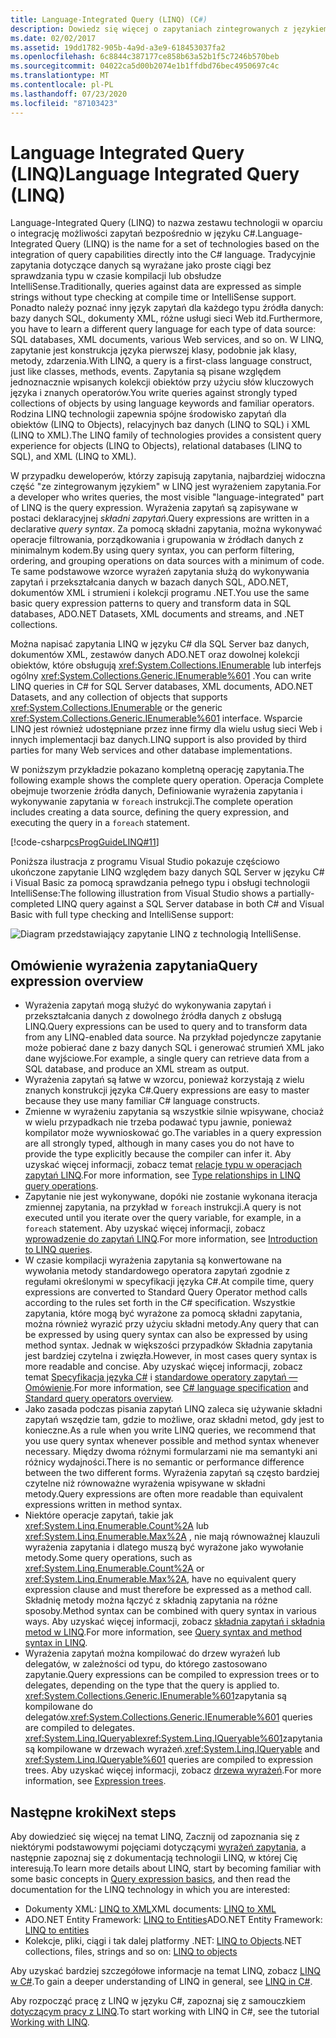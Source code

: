 ```yaml
---
title: Language-Integrated Query (LINQ) (C#)
description: Dowiedz się więcej o zapytaniach zintegrowanych z językiem (LINQ) i zapoznaj się z przykładem kompletnej operacji zapytania.
ms.date: 02/02/2017
ms.assetid: 19dd1782-905b-4a9d-a3e9-618453037fa2
ms.openlocfilehash: 6c8844c387177ce858b63a52b1f5c7246b570beb
ms.sourcegitcommit: 04022ca5d00b2074e1b1ffdbd76bec4950697c4c
ms.translationtype: MT
ms.contentlocale: pl-PL
ms.lasthandoff: 07/23/2020
ms.locfileid: "87103423"
---
```

# <a name="language-integrated-query-linq"></a><span data-ttu-id="4ef85-103">Language Integrated Query (LINQ)</span><span class="sxs-lookup"><span data-stu-id="4ef85-103">Language Integrated Query (LINQ)</span></span>

<span data-ttu-id="4ef85-104">Language-Integrated Query (LINQ) to nazwa zestawu technologii w oparciu o integrację możliwości zapytań bezpośrednio w języku C#.</span><span class="sxs-lookup"><span data-stu-id="4ef85-104">Language-Integrated Query (LINQ) is the name for a set of technologies based on the integration of query capabilities directly into the C# language.</span></span> <span data-ttu-id="4ef85-105">Tradycyjnie zapytania dotyczące danych są wyrażane jako proste ciągi bez sprawdzania typu w czasie kompilacji lub obsłudze IntelliSense.</span><span class="sxs-lookup"><span data-stu-id="4ef85-105">Traditionally, queries against data are expressed as simple strings without type checking at compile time or IntelliSense support.</span></span> <span data-ttu-id="4ef85-106">Ponadto należy poznać inny język zapytań dla każdego typu źródła danych: bazy danych SQL, dokumenty XML, różne usługi sieci Web itd.</span><span class="sxs-lookup"><span data-stu-id="4ef85-106">Furthermore, you have to learn a different query language for each type of data source: SQL databases, XML documents, various Web services, and so on.</span></span> <span data-ttu-id="4ef85-107">W LINQ, zapytanie jest konstrukcja języka pierwszej klasy, podobnie jak klasy, metody, zdarzenia.</span><span class="sxs-lookup"><span data-stu-id="4ef85-107">With LINQ, a query is a first-class language construct, just like classes, methods, events.</span></span> <span data-ttu-id="4ef85-108">Zapytania są pisane względem jednoznacznie wpisanych kolekcji obiektów przy użyciu słów kluczowych języka i znanych operatorów.</span><span class="sxs-lookup"><span data-stu-id="4ef85-108">You write queries against strongly typed collections of objects by using language keywords and familiar operators.</span></span> <span data-ttu-id="4ef85-109">Rodzina LINQ technologii zapewnia spójne środowisko zapytań dla obiektów (LINQ to Objects), relacyjnych baz danych (LINQ to SQL) i XML (LINQ to XML).</span><span class="sxs-lookup"><span data-stu-id="4ef85-109">The LINQ family of technologies provides a consistent query experience for objects (LINQ to Objects), relational databases (LINQ to SQL), and XML (LINQ to XML).</span></span>

<span data-ttu-id="4ef85-110">W przypadku deweloperów, którzy zapisują zapytania, najbardziej widoczna część "ze zintegrowanym językiem" w LINQ jest wyrażeniem zapytania.</span><span class="sxs-lookup"><span data-stu-id="4ef85-110">For a developer who writes queries, the most visible "language-integrated" part of LINQ is the query expression.</span></span> <span data-ttu-id="4ef85-111">Wyrażenia zapytań są zapisywane w postaci deklaracyjnej *składni zapytań*.</span><span class="sxs-lookup"><span data-stu-id="4ef85-111">Query expressions are written in a declarative *query syntax*.</span></span> <span data-ttu-id="4ef85-112">Za pomocą składni zapytania, można wykonywać operacje filtrowania, porządkowania i grupowania w źródłach danych z minimalnym kodem.</span><span class="sxs-lookup"><span data-stu-id="4ef85-112">By using query syntax, you can perform filtering, ordering, and grouping operations on data sources with a minimum of code.</span></span> <span data-ttu-id="4ef85-113">Te same podstawowe wzorce wyrażeń zapytania służą do wykonywania zapytań i przekształcania danych w bazach danych SQL, ADO.NET, dokumentów XML i strumieni i kolekcji programu .NET.</span><span class="sxs-lookup"><span data-stu-id="4ef85-113">You use the same basic query expression patterns to query and transform data in SQL databases, ADO.NET Datasets, XML documents and streams, and .NET collections.</span></span>

<span data-ttu-id="4ef85-114">Można napisać zapytania LINQ w języku C# dla SQL Server baz danych, dokumentów XML, zestawów danych ADO.NET oraz dowolnej kolekcji obiektów, które obsługują <xref:System.Collections.IEnumerable> lub interfejs ogólny <xref:System.Collections.Generic.IEnumerable%601> .</span><span class="sxs-lookup"><span data-stu-id="4ef85-114">You can write LINQ queries in C# for SQL Server databases, XML documents, ADO.NET Datasets, and any collection of objects that supports <xref:System.Collections.IEnumerable> or the generic <xref:System.Collections.Generic.IEnumerable%601> interface.</span></span> <span data-ttu-id="4ef85-115">Wsparcie LINQ jest również udostępniane przez inne firmy dla wielu usług sieci Web i innych implementacji baz danych.</span><span class="sxs-lookup"><span data-stu-id="4ef85-115">LINQ support is also provided by third parties for many Web services and other database implementations.</span></span>

<span data-ttu-id="4ef85-116">W poniższym przykładzie pokazano kompletną operację zapytania.</span><span class="sxs-lookup"><span data-stu-id="4ef85-116">The following example shows the complete query operation.</span></span> <span data-ttu-id="4ef85-117">Operacja Complete obejmuje tworzenie źródła danych, Definiowanie wyrażenia zapytania i wykonywanie zapytania w `foreach` instrukcji.</span><span class="sxs-lookup"><span data-stu-id="4ef85-117">The complete operation includes creating a data source, defining the query expression, and executing the query in a `foreach` statement.</span></span>

[!code-csharp[csProgGuideLINQ#11](~/samples/snippets/csharp/concepts/linq/index_1.cs)]

<span data-ttu-id="4ef85-118">Poniższa ilustracja z programu Visual Studio pokazuje częściowo ukończone zapytanie LINQ względem bazy danych SQL Server w języku C# i Visual Basic za pomocą sprawdzania pełnego typu i obsługi technologii IntelliSense:</span><span class="sxs-lookup"><span data-stu-id="4ef85-118">The following illustration from Visual Studio shows a partially-completed LINQ query against a SQL Server database in both C# and Visual Basic with full type checking and IntelliSense support:</span></span>

![Diagram przedstawiający zapytanie LINQ z technologią IntelliSense.](./media/introduction-to-linq/linq-query-intellisense.png)

## <a name="query-expression-overview"></a><span data-ttu-id="4ef85-120">Omówienie wyrażenia zapytania</span><span class="sxs-lookup"><span data-stu-id="4ef85-120">Query expression overview</span></span>

- <span data-ttu-id="4ef85-121">Wyrażenia zapytań mogą służyć do wykonywania zapytań i przekształcania danych z dowolnego źródła danych z obsługą LINQ.</span><span class="sxs-lookup"><span data-stu-id="4ef85-121">Query expressions can be used to query and to transform data from any LINQ-enabled data source.</span></span> <span data-ttu-id="4ef85-122">Na przykład pojedyncze zapytanie może pobierać dane z bazy danych SQL i generować strumień XML jako dane wyjściowe.</span><span class="sxs-lookup"><span data-stu-id="4ef85-122">For example, a single query can retrieve data from a SQL database, and produce an XML stream as output.</span></span>
- <span data-ttu-id="4ef85-123">Wyrażenia zapytań są łatwe w wzorcu, ponieważ korzystają z wielu znanych konstrukcji języka C#.</span><span class="sxs-lookup"><span data-stu-id="4ef85-123">Query expressions are easy to master because they use many familiar C# language constructs.</span></span>
- <span data-ttu-id="4ef85-124">Zmienne w wyrażeniu zapytania są wszystkie silnie wpisywane, chociaż w wielu przypadkach nie trzeba podawać typu jawnie, ponieważ kompilator może wywnioskować go.</span><span class="sxs-lookup"><span data-stu-id="4ef85-124">The variables in a query expression are all strongly typed, although in many cases you do not have to provide the type explicitly because the compiler can infer it.</span></span> <span data-ttu-id="4ef85-125">Aby uzyskać więcej informacji, zobacz temat [relacje typu w operacjach zapytań LINQ](type-relationships-in-linq-query-operations.md).</span><span class="sxs-lookup"><span data-stu-id="4ef85-125">For more information, see [Type relationships in LINQ query operations](type-relationships-in-linq-query-operations.md).</span></span>
- <span data-ttu-id="4ef85-126">Zapytanie nie jest wykonywane, dopóki nie zostanie wykonana iteracja zmiennej zapytania, na przykład w `foreach` instrukcji.</span><span class="sxs-lookup"><span data-stu-id="4ef85-126">A query is not executed until you iterate over the query variable, for example, in a `foreach` statement.</span></span> <span data-ttu-id="4ef85-127">Aby uzyskać więcej informacji, zobacz [wprowadzenie do zapytań LINQ](introduction-to-linq-queries.md).</span><span class="sxs-lookup"><span data-stu-id="4ef85-127">For more information, see [Introduction to LINQ queries](introduction-to-linq-queries.md).</span></span>
- <span data-ttu-id="4ef85-128">W czasie kompilacji wyrażenia zapytania są konwertowane na wywołania metody standardowego operatora zapytań zgodnie z regułami określonymi w specyfikacji języka C#.</span><span class="sxs-lookup"><span data-stu-id="4ef85-128">At compile time, query expressions are converted to Standard Query Operator method calls according to the rules set forth in the C# specification.</span></span> <span data-ttu-id="4ef85-129">Wszystkie zapytania, które mogą być wyrażone za pomocą składni zapytania, można również wyrazić przy użyciu składni metody.</span><span class="sxs-lookup"><span data-stu-id="4ef85-129">Any query that can be expressed by using query syntax can also be expressed by using method syntax.</span></span> <span data-ttu-id="4ef85-130">Jednak w większości przypadków Składnia zapytania jest bardziej czytelna i zwięzła.</span><span class="sxs-lookup"><span data-stu-id="4ef85-130">However, in most cases query syntax is more readable and concise.</span></span> <span data-ttu-id="4ef85-131">Aby uzyskać więcej informacji, zobacz temat [Specyfikacja języka C#](~/_csharplang/spec/expressions.md#query-expressions) i [standardowe operatory zapytań — Omówienie](standard-query-operators-overview.md).</span><span class="sxs-lookup"><span data-stu-id="4ef85-131">For more information, see [C# language specification](~/_csharplang/spec/expressions.md#query-expressions) and [Standard query operators overview](standard-query-operators-overview.md).</span></span>
- <span data-ttu-id="4ef85-132">Jako zasada podczas pisania zapytań LINQ zaleca się używanie składni zapytań wszędzie tam, gdzie to możliwe, oraz składni metod, gdy jest to konieczne.</span><span class="sxs-lookup"><span data-stu-id="4ef85-132">As a rule when you write LINQ queries, we recommend that you use query syntax whenever possible and method syntax whenever necessary.</span></span> <span data-ttu-id="4ef85-133">Między dwoma różnymi formularzami nie ma semantyki ani różnicy wydajności.</span><span class="sxs-lookup"><span data-stu-id="4ef85-133">There is no semantic or performance difference between the two different forms.</span></span> <span data-ttu-id="4ef85-134">Wyrażenia zapytań są często bardziej czytelne niż równoważne wyrażenia wpisywane w składni metody.</span><span class="sxs-lookup"><span data-stu-id="4ef85-134">Query expressions are often more readable than equivalent expressions written in method syntax.</span></span>
- <span data-ttu-id="4ef85-135">Niektóre operacje zapytań, takie jak <xref:System.Linq.Enumerable.Count%2A> lub <xref:System.Linq.Enumerable.Max%2A> , nie mają równoważnej klauzuli wyrażenia zapytania i dlatego muszą być wyrażone jako wywołanie metody.</span><span class="sxs-lookup"><span data-stu-id="4ef85-135">Some query operations, such as <xref:System.Linq.Enumerable.Count%2A> or <xref:System.Linq.Enumerable.Max%2A>, have no equivalent query expression clause and must therefore be expressed as a method call.</span></span> <span data-ttu-id="4ef85-136">Składnię metody można łączyć z składnią zapytania na różne sposoby.</span><span class="sxs-lookup"><span data-stu-id="4ef85-136">Method syntax can be combined with query syntax in various ways.</span></span> <span data-ttu-id="4ef85-137">Aby uzyskać więcej informacji, zobacz [składnia zapytań i składnia metod w LINQ](query-syntax-and-method-syntax-in-linq.md).</span><span class="sxs-lookup"><span data-stu-id="4ef85-137">For more information, see [Query syntax and method syntax in LINQ](query-syntax-and-method-syntax-in-linq.md).</span></span>
- <span data-ttu-id="4ef85-138">Wyrażenia zapytań można kompilować do drzew wyrażeń lub delegatów, w zależności od typu, do którego zastosowano zapytanie.</span><span class="sxs-lookup"><span data-stu-id="4ef85-138">Query expressions can be compiled to expression trees or to delegates, depending on the type that the query is applied to.</span></span> <span data-ttu-id="4ef85-139"><xref:System.Collections.Generic.IEnumerable%601>zapytania są kompilowane do delegatów.</span><span class="sxs-lookup"><span data-stu-id="4ef85-139"><xref:System.Collections.Generic.IEnumerable%601> queries are compiled to delegates.</span></span> <span data-ttu-id="4ef85-140"><xref:System.Linq.IQueryable><xref:System.Linq.IQueryable%601>zapytania są kompilowane w drzewach wyrażeń.</span><span class="sxs-lookup"><span data-stu-id="4ef85-140"><xref:System.Linq.IQueryable> and <xref:System.Linq.IQueryable%601> queries are compiled to expression trees.</span></span> <span data-ttu-id="4ef85-141">Aby uzyskać więcej informacji, zobacz [drzewa wyrażeń](../../../expression-trees.md).</span><span class="sxs-lookup"><span data-stu-id="4ef85-141">For more information, see [Expression trees](../../../expression-trees.md).</span></span>

## <a name="next-steps"></a><span data-ttu-id="4ef85-142">Następne kroki</span><span class="sxs-lookup"><span data-stu-id="4ef85-142">Next steps</span></span>

<span data-ttu-id="4ef85-143">Aby dowiedzieć się więcej na temat LINQ, Zacznij od zapoznania się z niektórymi podstawowymi pojęciami dotyczącymi [wyrażeń zapytania](../../../linq/query-expression-basics.md), a następnie zapoznaj się z dokumentacją technologii LINQ, w której Cię interesują.</span><span class="sxs-lookup"><span data-stu-id="4ef85-143">To learn more details about LINQ, start by becoming familiar with some basic concepts in [Query expression basics](../../../linq/query-expression-basics.md), and then read the documentation for the LINQ technology in which you are interested:</span></span>

- <span data-ttu-id="4ef85-144">Dokumenty XML: [LINQ to XML](linq-to-xml-overview.md)</span><span class="sxs-lookup"><span data-stu-id="4ef85-144">XML documents: [LINQ to XML](linq-to-xml-overview.md)</span></span>  
- <span data-ttu-id="4ef85-145">ADO.NET Entity Framework: [LINQ to Entities](../../../../framework/data/adonet/ef/language-reference/linq-to-entities.md)</span><span class="sxs-lookup"><span data-stu-id="4ef85-145">ADO.NET Entity Framework: [LINQ to entities](../../../../framework/data/adonet/ef/language-reference/linq-to-entities.md)</span></span>
- <span data-ttu-id="4ef85-146">Kolekcje, pliki, ciągi i tak dalej platformy .NET: [LINQ to Objects](linq-to-objects.md)</span><span class="sxs-lookup"><span data-stu-id="4ef85-146">.NET collections, files, strings and so on: [LINQ to objects](linq-to-objects.md)</span></span>

<span data-ttu-id="4ef85-147">Aby uzyskać bardziej szczegółowe informacje na temat LINQ, zobacz [LINQ w C#](../../../linq/linq-in-csharp.md).</span><span class="sxs-lookup"><span data-stu-id="4ef85-147">To gain a deeper understanding of LINQ in general, see [LINQ in C#](../../../linq/linq-in-csharp.md).</span></span>

<span data-ttu-id="4ef85-148">Aby rozpocząć pracę z LINQ w języku C#, zapoznaj się z samouczkiem [dotyczącym pracy z LINQ](../../../tutorials/working-with-linq.md).</span><span class="sxs-lookup"><span data-stu-id="4ef85-148">To start working with LINQ in C#, see the tutorial [Working with LINQ](../../../tutorials/working-with-linq.md).</span></span>
